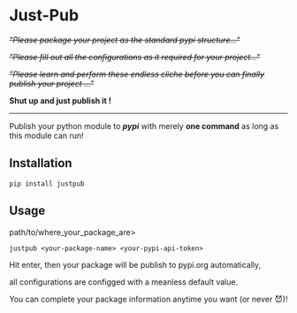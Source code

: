 # Just-Pub
~~*"Please package your project as the standard pypi structure..."*~~

~~*"Please fill out all the configurations as it required for your project..."*~~

~~*"Please learn and perform these endless cliche before you can finally publish your project ..."*~~

**Shut up and just publish it !**

---

Publish your python module to ***pypi*** with merely **one command** as long as this module can run!

## Installation
```
pip install justpub
```

## Usage
path/to/where_your_package_are>
```
justpub <your-package-name> <your-pypi-api-token>
```

Hit enter, then your package will be publish to pypi.org automatically, 

all configurations are configged with a meanless default value.

You can complete your package information anytime you want (or never 😈)!

